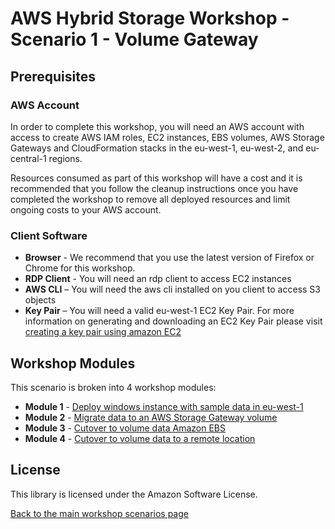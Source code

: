 # AWS Hybrid Storage Workshop - Scenario 1 - Volume Gateway

## Prerequisites

### AWS Account

In order to complete this workshop, you will need an AWS account with access to create AWS IAM roles, EC2 instances, EBS volumes, AWS Storage Gateways and CloudFormation stacks in the eu-west-1, eu-west-2, and eu-central-1 regions.

Resources consumed as part of this workshop will have a cost and it is recommended that you follow the cleanup instructions once you have completed the workshop to remove all deployed resources and limit ongoing costs to your AWS account.

### Client Software

* **Browser** - We recommend that you use the latest version of Firefox or Chrome for this workshop.
* **RDP Client** - You will need an rdp client to access EC2 instances
* **AWS CLI** – You will need the aws cli installed on you client to access S3 objects
* **Key Pair** – You will need a valid eu-west-1 EC2 Key Pair. For more information on generating and downloading an EC2 Key Pair please visit [creating a key pair using amazon EC2](http://docs.aws.amazon.com/AWSEC2/latest/UserGuide/ec2-key-pairs.html#having-ec2-create-your-key-pair)

## Workshop Modules ###

This scenario is broken into 4 workshop modules:

* **Module 1** - [Deploy windows instance with sample data in eu-west-1](module-1/README.md)
* **Module 2** - [Migrate data to an AWS Storage Gateway volume](module-2/README.md)
* **Module 3** - [Cutover to volume data Amazon EBS](module-3/README.md)
* **Module 4** - [Cutover to volume data to a remote location](module-4/README.md)

## License

This library is licensed under the Amazon Software License.

[Back to the main workshop scenarios page](../../README.md)
